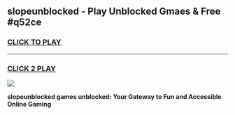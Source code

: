
## slopeunblocked - Play Unblocked Gmaes & Free #q52ce
<h3>
<a href="https://news.freeplayer.one?title=slopeunblocked&ref=24F">CLICK TO PLAY</a></h3>
<hr>

<h3>
<a href="https://news.freeplayer.one?title=slopeunblocked&ref=24F">CLICK 2 PLAY</a>
  
</h3>

<a href="https://news.freeplayer.one?title=slopeunblocked&ref=24F/"><img src="https://clearcache.store/games.png"></a>


**slopeunblocked games unblocked: Your Gateway to Fun and Accessible Online Gaming**
